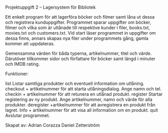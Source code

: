 Projektuppgift 2 – Lagersystem för Bibliotek

Ett enkelt program för att lagerföra böcker och filmer samt låna ut dessa och registrera kunduppgifter. Programmet sparar uppgifter om böcker, filmer och vilka som är utlånade till respektive kunder i filer, books.txt, movies.txt och customers.txt. Vid start läser programmet in uppgifter om dessa finns, annars skapas nya filer under programmets gång, gamla kommer att uppdateras.

Gemensamma värden för båda typerna, artikelnummer, titel och värde. Därutöver tillkommer sidor och författare för böcker samt längd i minuter och IMDB rating.

Funktioner:
	
list 		Listar samtliga produkter och eventuell information om utlåning.
checkout	+ artikelnummer för att starta utlåningsdialog. Ange namn och tel.
checkin		+ artikelnummer för att retunera en utlånad produkt. 
register	Startar registering av ny produkt. Ange artikelnummer, namn och värde för alla produkter.
deregister	+artikelnummer för att avregistrera en produkt från lagret.
Info		+ artikelnummer för att visa all information om en produkt.
quit		Avslutar programmet.


Skapat av:
Adrian Corazza
Daniel Zetterström
